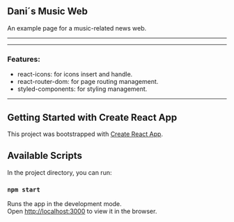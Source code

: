## Dani´s Music Web

An example page for a music-related news web.
___
___

### Features:
-	react-icons: for icons insert and handle.
-  react-router-dom: for page routing management.
-  styled-components: for styling management.
___

## Getting Started with Create React App
This project was bootstrapped with [Create React App](https://github.com/facebook/create-react-app).

## Available Scripts
In the project directory, you can run:

### `npm start`

Runs the app in the development mode.\
Open [http://localhost:3000](http://localhost:3000) to view it in the browser.

